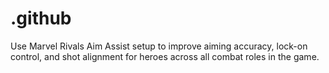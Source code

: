 # .github
Use Marvel Rivals Aim Assist setup to improve aiming accuracy, lock-on control, and shot alignment for heroes across all combat roles in the game.

